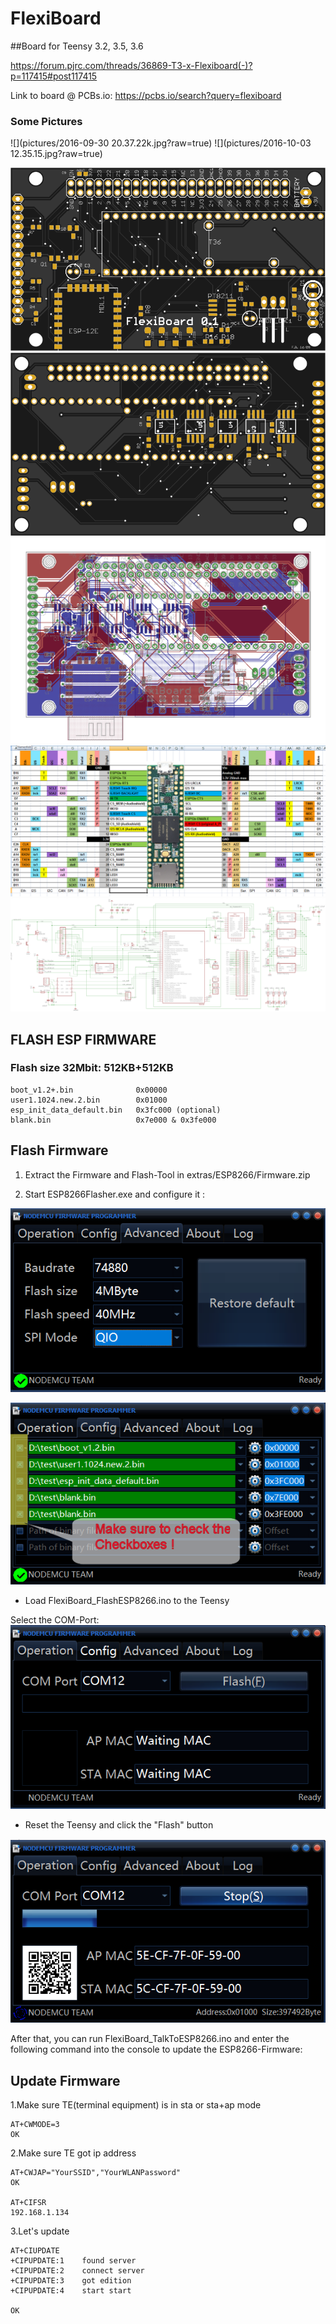 # FlexiBoard

##Board for Teensy 3.2, 3.5, 3.6

https://forum.pjrc.com/threads/36869-T3-x-Flexiboard(-)?p=117415#post117415

Link to board @ PCBs.io: https://pcbs.io/search?query=flexiboard

### Some Pictures
![](pictures/2016-09-30 20.37.22k.jpg?raw=true)
![](pictures/2016-10-03 12.35.15.jpg?raw=true)

![](pictures/top.svg.m.png?raw=true)
![](pictures/bottom.svg.m.png?raw=true)
![](pictures/board.png?raw=true)
![](pictures/spreadsheet.png?raw=true)
![](pictures/schematic.png?raw=true)

## FLASH ESP FIRMWARE

### Flash size 32Mbit: 512KB+512KB
    boot_v1.2+.bin              0x00000
    user1.1024.new.2.bin        0x01000
    esp_init_data_default.bin   0x3fc000 (optional)
    blank.bin                   0x7e000 & 0x3fe000


## Flash Firmware

1. Extract the Firmware and Flash-Tool in extras/ESP8266/Firmware.zip

2. Start ESP8266Flasher.exe and configure it :

![](extras/ESP8266/pictures/flash_step1.png?raw=true)

![](extras/ESP8266/pictures/flash_step2.png?raw=true)

- Load FlexiBoard_FlashESP8266.ino to the Teensy

Select the COM-Port:
![](extras/ESP8266/pictures/flash_step3.png?raw=true)

- Reset the Teensy and click the "Flash" button

![](extras/ESP8266/pictures/flash_step4.png?raw=true)


After that, you can run FlexiBoard_TalkToESP8266.ino and enter the following command into the console to update the ESP8266-Firmware:

## Update Firmware
1.Make sure TE(terminal equipment) is in sta or sta+ap mode

    AT+CWMODE=3
    OK

2.Make sure TE got ip address

    AT+CWJAP="YourSSID","YourWLANPassword"
    OK
    
    AT+CIFSR
    192.168.1.134

3.Let's update

    AT+CIUPDATE
    +CIPUPDATE:1    found server
    +CIPUPDATE:2    connect server
    +CIPUPDATE:3    got edition
    +CIPUPDATE:4    start start
    
    OK

